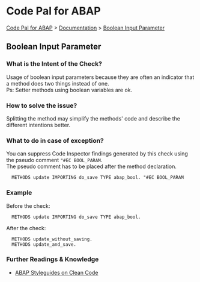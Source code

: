 # Code Pal for ABAP

[Code Pal for ABAP](../../README.md) > [Documentation](../check_documentation.md) > [Boolean Input Parameter](boolean-input-parameter.md)

## Boolean Input Parameter

### What is the Intent of the Check?

Usage of boolean input parameters because they are often an indicator that a method does two things instead of one.  
Ps: Setter methods using boolean variables are ok.

### How to solve the issue?

Splitting the method may simplify the methods' code and describe the different intentions better.

### What to do in case of exception?

You can suppress Code Inspector findings generated by this check using the pseudo comment `"#EC BOOL_PARAM`.  
The pseudo comment has to be placed after the method declaration.

```abap
  METHODS update IMPORTING do_save TYPE abap_bool. "#EC BOOL_PARAM
```

### Example

Before the check:

```abap
  METHODS update IMPORTING do_save TYPE abap_bool.
```

After the check:

```abap
  METHODS update_without_saving.
  METHODS update_and_save.
```

### Further Readings & Knowledge

* [ABAP Styleguides on Clean Code](https://github.com/SAP/styleguides/blob/master/clean-abap/CleanABAP.md#split-method-instead-of-boolean-input-parameter)
